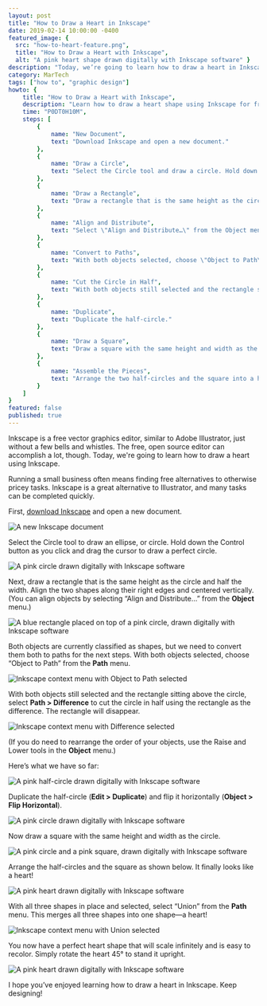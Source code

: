 ```yaml
---
layout: post
title: "How to Draw a Heart in Inkscape"
date: 2019-02-14 10:00:00 -0400
featured_image: {
  src: "how-to-heart-feature.png",
  title: "How to Draw a Heart with Inkscape",
  alt: "A pink heart shape drawn digitally with Inkscape software" }
description: "Today, we’re going to learn how to draw a heart in Inkscape. Inkscape is a free vector graphics editor, similar to Adobe Illustrator."
category: MarTech
tags: ["how to", "graphic design"]
howto: {
	title: "How to Draw a Heart with Inkscape",
	description: "Learn how to draw a heart shape using Inkscape for free.",
	time: "P0DT0H10M",
	steps: [
		{
			name: "New Document",
			text: "Download Inkscape and open a new document."
		},
		{
			name: "Draw a Circle",
			text: "Select the Circle tool and draw a circle. Hold down the Control button as you click and drag the cursor to draw a perfect circle."
		},
		{
			name: "Draw a Rectangle",
			text: "Draw a rectangle that is the same height as the circle and half its width."
		},
		{
			name: "Align and Distribute",
			text: "Select \"Align and Distribute…\" from the Object menu. Align the two shapes along their right edges and centered vertically."
		},
		{
			name: "Convert to Paths",
			text: "With both objects selected, choose \"Object to Path\" from the Path menu."
		},
		{
			name: "Cut the Circle in Half",
			text: "With both objects still selected and the rectangle sitting above the circle, select \"Path\" > \"Difference\" to cut the circle in half."
		},
		{
			name: "Duplicate",
			text: "Duplicate the half-circle."
		},
		{
			name: "Draw a Square",
			text: "Draw a square with the same height and width as the circle."
		},
		{
			name: "Assemble the Pieces",
			text: "Arrange the two half-circles and the square into a heart shape and select \"Union\" from the Path menu."
		}
	]
}
featured: false
published: true
---
```


Inkscape is a free vector graphics editor, similar to Adobe Illustrator, just without a few bells and whistles. The free, open source editor can accomplish a lot, though. Today, we're going to learn how to draw a heart using Inkscape.

Running a small business often means finding free alternatives to otherwise pricey tasks. Inkscape is a great alternative to Illustrator, and many tasks can be completed quickly.

First, <a aria-label="download Inkscape (opens in a new tab)" href="https://inkscape.org/release/" target="_blank" rel="noreferrer noopener">download Inkscape</a> and open a new document.

<img src="/assets/img/martech/how-to-heart-1.png" alt="A new Inkscape document" class="shadow">

Select the Circle tool to draw an ellipse, or circle. Hold down the Control button as you click and drag the cursor to draw a perfect circle.

<img src="/assets/img/martech/how-to-heart-2.png" alt="A pink circle drawn digitally with Inkscape software" class="shadow">

Next, draw a rectangle that is the same height as the circle and half the width. Align the two shapes along their right edges and centered vertically. (You can align objects by selecting “Align and Distribute…” from the **Object** menu.)

<img src="/assets/img/martech/how-to-heart-3.png" alt="A blue rectangle placed on top of a pink circle, drawn digitally with Inkscape software" class="shadow">

Both objects are currently classified as shapes, but we need to convert them both to paths for the next steps. With both objects selected, choose “Object to Path” from the **Path** menu.

<img src="/assets/img/martech/how-to-heart-4.png" alt="Inkscape context menu with Object to Path selected" class="shadow">

With both objects still selected and the rectangle sitting above the circle, select **Path > Difference** to cut the circle in half using the rectangle as the difference. The rectangle will disappear.

<img src="/assets/img/martech/how-to-heart-5.png" alt="Inkscape context menu with Difference selected" class="shadow">

(If you do need to rearrange the order of your objects, use the Raise and Lower tools in the **Object** menu.)

Here’s what we have so far:

<img src="/assets/img/martech/how-to-heart-6.png" alt="A pink half-circle drawn digitally with Inkscape software" class="shadow">

Duplicate the half-circle (**Edit > Duplicate**) and flip it horizontally (**Object > Flip Horizontal**).

<img src="/assets/img/martech/how-to-heart-7.png" alt="A pink circle drawn digitally with Inkscape software" class="shadow">

Now draw a square with the same height and width as the circle.

<img src="/assets/img/martech/how-to-heart-8.png" alt="A pink circle and a pink square, drawn digitally with Inkscape software" class="shadow">

Arrange the half-circles and the square as shown below. It finally looks like a heart!

<img src="/assets/img/martech/how-to-heart-9.png" alt="A pink heart drawn digitally with Inkscape software" class="shadow">

With all three shapes in place and selected, select “Union” from the **Path** menu. This merges all three shapes into one shape&mdash;a heart!

<img src="/assets/img/martech/how-to-heart-10.png" alt="Inkscape context menu with Union selected" class="shadow">

You now have a perfect heart shape that will scale infinitely and is easy to recolor. Simply rotate the heart 45&deg; to stand it upright.

<img src="/assets/img/martech/how-to-heart-11.png" alt="A pink heart drawn digitally with Inkscape software" class="shadow">

I hope you’ve enjoyed learning how to draw a heart in Inkscape. Keep designing!